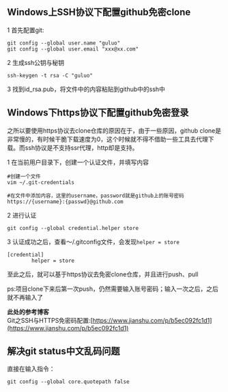 ## Windows上SSH协议下配置github免密clone

1 首先配置git:
```
git config --global user.name "guluo"
git config --global user.email "xxx@xx.com"
```

2 生成ssh公钥与秘钥
```
ssh-keygen -t rsa -C "guluo"
```

3 找到id_rsa.pub，将文件中的内容粘贴到github中的ssh中

## Windows下https协议下配置github免密登录

之所以要使用https协议去clone仓库的原因在于，由于一些原因，github clone是非常慢的，有时候干脆下载速度为0，这个时候就不得不借助一些工具去代理下载。而ssh协议是不支持ssr代理，http却是支持。

1 在当前用户目录下，创建一个认证文件，并填写内容
```
#创建一个文件
vim ~/.git-credentials

#在文件中添加内容，这里的username，password就是github上的账号密码
https://{username}:{passwd}@github.com
```

2 进行认证
```
git config --global credential.helper store
```

3 认证成功之后，查看～/.gitconfig文件，会发现`helper = store`
```
[credential]
        helper = store
```

至此之后，就可以基于https协议去免密clone仓库，并且进行push、pull

ps:项目clone下来后第一次push，仍然需要输入账号密码；输入一次之后，之后就不再输入了

**此处的参考博客**  
Git之SSH与HTTPS免密码配置:[https://www.jianshu.com/p/b5ec092fc1d1](https://www.jianshu.com/p/b5ec092fc1d1)

## 解决git status中文乱码问题
直接在输入指令：
```
git config --global core.quotepath false
```